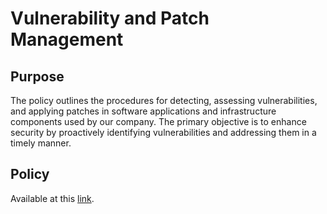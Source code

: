 # Vulnerability and Patch Management

## Purpose

The policy outlines the procedures for detecting, assessing vulnerabilities, and applying patches in software applications and infrastructure components used by our company. The primary objective is to enhance security by proactively identifying vulnerabilities and addressing them in a timely manner.

## Policy

Available at this [link](https://app.gitbook.com/o/-M41dOPtnjO7qK6KCyrt/s/-M7iRWz196Rdn-5pW5QY/\~/changes/1876/security/security-policies/security-policy/vulnerability-and-patch-management). &#x20;
